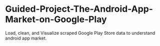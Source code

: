 # Guided-Project-The-Android-App-Market-on-Google-Play
Load, clean, and Visualize scraped Google Play Store data to understand android app market.
